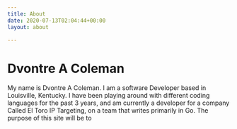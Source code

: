 ```yaml
---
title: About
date: 2020-07-13T02:04:44+00:00
layout: about

---
```

# Dvontre A Coleman

My name is Dvontre A Coleman.  I am a software Developer based in Louisville, Kentucky.  I have been playing around with different coding languages for the past  3 years, and am currently a developer for a company Called El Toro IP Targeting, on a team that writes primarily in Go.  The purpose of this site will be to 